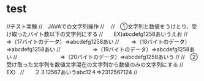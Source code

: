 # test
//テスト実験
//　JAVAでの文字列操作
//　
//　①文字列と数値をうけとり、受け取ったバイト数以下の文字列にする
//　　EX)abcdefg1258あいうえお
//　　　　⇒（17バイトのデータ）⇒abcdefg1258あい
//	　　⇒（18バイトのデータ）⇒abcdefg1258あい
//　　　　　　⇒（19バイトのデータ）⇒abcdefg1258あい
//　　　　　　　　⇒（20バイトのデータ）⇒abcdefg1258あいう
//
//　②受け取った文字列を数値文字混在の文字列から数値のみの文字列にする
//　　EX）
//　　２３12567あいうabc12４⇒2312567124
//
